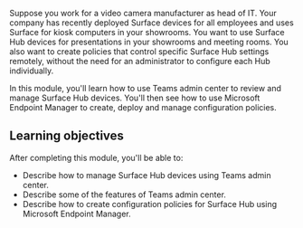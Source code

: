Suppose you work for a video camera manufacturer as head of IT. Your company has recently deployed Surface devices for all employees and uses Surface for kiosk computers in your showrooms. You want to use Surface Hub devices for presentations in your showrooms and meeting rooms. You also want to create policies that control specific Surface Hub settings remotely, without the need for an administrator to configure each Hub individually.

In this module, you'll learn how to use Teams admin center to review and manage Surface Hub devices. You'll then see how to use Microsoft Endpoint Manager to create, deploy and manage configuration policies.

## Learning objectives

After completing this module, you'll be able to:

- Describe how to manage Surface Hub devices using Teams admin center.
- Describe some of the features of Teams admin center.
- Describe how to create configuration policies for Surface Hub using Microsoft Endpoint Manager.
